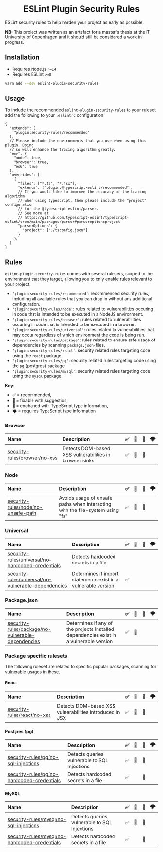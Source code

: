 <h1 align="center">ESLint Plugin Security Rules</h1>

ESLint security rules to help harden your project as early as possible.

**NB:** This project was written as an artefact for a master's thesis at the IT University of Copenhagen and it should still be considered a work in progress.

## Installation

- Requires Node.js `>=14`
- Requires ESLint `>=8`

```bash
yarn add --dev eslint-plugin-security-rules
```

## Usage

To include the recommended `eslint-plugin-security-rules` to your ruleset add the following to your `.eslintrc` configuration:

```JSONC
{
  "extends": [
    "plugin:security-rules/recommended"
  ],
  // Please include the environments that you use when using this plugin. Doing
  // so will enhance the tracing algorithm greatly.
  "env": { 
    "node": true,
    "browser": true,
    "es6": true
  },
  "overrides": [
    {
      "files": ["*.ts", "*.tsx"],
      "extends": ["plugin:@typescript-eslint/recommended"],
      // If you would like to improve the accuracy of the tracing algorithm
      // when using typescript, then please include the "project" configuration
      // for the @typescript-eslint/parser.
      // See more at 
      // https://github.com/typescript-eslint/typescript-eslint/tree/main/packages/parser#parseroptionsproject
      "parserOptions": {
        "project": ["./tsconfig.json"]
      }
    },
  ]
}
```

## Rules

`eslint-plugin-security-rules` comes with several rulesets, scoped to the environment that they target, allowing you to only enable rules relevant to your project.

- `'plugin:security-rules/recommended'`: recommended security rules, including all available rules that you can drop in without any additional configuration.
- `'plugin:security-rules/node'`: rules related to vulnerabilities occuring in code that is intended to be executed in a NodeJS environment.
- `'plugin:security-rules/browser'`: rules related to vulnerabilities occuring in code that is intended to be executed in a browser.
- `'plugin:security-rules/universal'`: rules related to vulnerabilities that may occur regardless of which environment the code is being run.
- `'plugin:security-rules/package'`: rules related to ensure safe usage of dependencies by scanning `package.json`-files.
- `'plugin:security-rules/react'`: security related rules targeting code using the `react` package.
- `'plugin:security-rules/pg'`: security related rules targeting code using the `pg` (postgres) package.
- `'plugin:security-rules/mysql'`: security related rules targeting code using the `mysql` package.

**Key**:

- ✅ = recommended,
- 🔧 = fixable with suggestion,
- 💭 = enchaned with TypeScript type information,
- 🌩 = requires TypeScript type information

### Browser

| **Name** | **Description** | ✅ | 🔧 | 💭 | 🌩 |
|:--------|:------------|:--:|:--:|:--:|:----:|
| [security-rules/browser/no-xss](https://github.com/lasselupe33/eslint-plugin-security-rules/blob/master/src/rules/no-xss/browser/_docs.md) | Detects DOM-based XSS vulnerabilities in browser sinks | ✅ | 🔧 | 💭 | |

### Node

| **Name** | **Description** | ✅ | 🔧 | 💭 | 🌩 |
|:--------|:------------|:--:|:--:|:--:|:----:|
| [security-rules/node/no-unsafe-path](https://github.com/lasselupe33/eslint-plugin-security-rules/blob/master/src/rules/no-unsafe-path/node/_docs.md) | Avoids usage of unsafe paths when interacting with the file-system using "fs" | ✅ | 🔧 | 💭 | |

### Universal

| **Name** | **Description** | ✅ | 🔧 | 💭 | 🌩 |
|:--------|:------------|:--:|:--:|:--:|:----:|
| [security-rules/universal/no-hardcoded-credentials](https://github.com/lasselupe33/eslint-plugin-security-rules/blob/master/src/rules/no-hardcoded-credentials/universal/_docs.md) | Detects hardcoded secrets in a file |  | | | |
| [security-rules/universal/no-vulnerable-dependencies](https://github.com/lasselupe33/eslint-plugin-security-rules/blob/master/src/rules/no-vulnerable-dependencies/universal/_docs.md) | Determines if import statements exist in a vulnerable version | ✅ | | | |

### Package.json

| **Name** | **Description** | ✅ | 🔧 | 💭 | 🌩 |
|:--------|:------------|:--:|:--:|:--:|:----:|
| [security-rules/package/no-vulnerable-dependencies](https://github.com/lasselupe33/eslint-plugin-security-rules/blob/master/src/rules/no-vulnerable-dependencies/package/_docs.md) | Determines if any of the projects installed dependencies exist in a vulnerable version | ✅ | 🔧 | | |

### Package specific rulesets

The following ruleset are related to specific popular packages, scanning for vulnerable usages in these.

#### React

| **Name** | **Description** | ✅ | 🔧 | 💭 | 🌩 |
|:--------|:------------|:--:|:--:|:--:|:----:|
| [security-rules/react/no-xss](https://github.com/lasselupe33/eslint-plugin-security-rules/blob/master/src/rules/no-xss/react/_docs.md) | Detects DOM-based XSS vulnerabilities introduced in JSX | ✅ | 🔧 | 💭 | |

#### Postgres (pg)

| **Name** | **Description** | ✅ | 🔧 | 💭 | 🌩 |
|:--------|:------------|:--:|:--:|:--:|:----:|
| [security-rules/pg/no-sql-injections](https://github.com/lasselupe33/eslint-plugin-security-rules/blob/master/src/rules/no-sql-injections/pg/_docs.md) | Detects queries vulnerable to SQL Injections | ✅ | 🔧 | 💭 | |
| [security-rules/pg/no-hardcoded-credentials](https://github.com/lasselupe33/eslint-plugin-security-rules/blob/master/src/rules/no-hardcoded-credentials/pg/_docs.md) | Detects hardcoded secrets in a file  | ✅ | | 💭 | |

#### MySQL

| **Name** | **Description** | ✅ | 🔧 | 💭 | 🌩 |
|:--------|:------------|:--:|:--:|:--:|:----:|
| [security-rules/mysql/no-sql-injections](https://github.com/lasselupe33/eslint-plugin-security-rules/blob/master/src/rules/no-sql-injections/mysql/_docs.md) | Detects queries vulnerable to SQL Injections | ✅ | 🔧 | 💭 | |
| [security-rules/mysql/no-hardcoded-credentials](https://github.com/lasselupe33/eslint-plugin-security-rules/blob/master/src/rules/no-hardcoded-credentials/mysql/_docs.md) | Detects hardcoded secrets in a file  | ✅ | | 💭 | |
